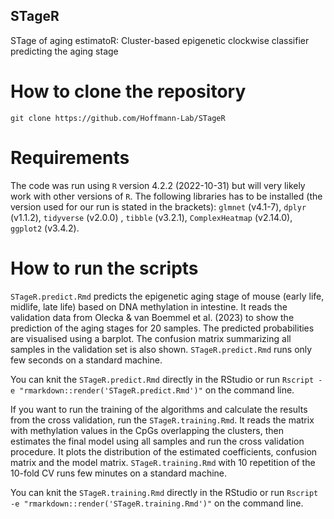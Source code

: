 ## STageR

STage of aging estimatoR: Cluster-based epigenetic clockwise classifier predicting the aging stage

# How to clone the repository

`git clone https://github.com/Hoffmann-Lab/STageR`

# Requirements

The code was run using `R` version 4.2.2 (2022-10-31) but will very likely work with other versions of `R`.
The following libraries has to be installed (the version used for our run is stated in the brackets): `glmnet` (v4.1-7), `dplyr` (v1.1.2), `tidyverse` (v2.0.0) , `tibble` (v3.2.1), `ComplexHeatmap` (v2.14.0), `ggplot2` (v3.4.2).


# How to run the scripts

`STageR.predict.Rmd` predicts the epigenetic aging stage of mouse (early life, midlife, late life) based on DNA methylation in intestine. It reads the validation data from Olecka & van Boemmel et al. (2023) to show the prediction of the aging stages for 20 samples. The predicted probabilities are visualised using a barplot. The confusion matrix summarizing all samples in the validation set is also shown. `STageR.predict.Rmd` runs only few seconds on a standard machine.

You can knit the `STageR.predict.Rmd` directly in the RStudio or run 
`Rscript -e "rmarkdown::render('STageR.predict.Rmd')"` on the command line.

If you want to run the training of the algorithms and calculate the results from the cross validation, run the `STageR.training.Rmd`. It reads the matrix with methylation values in the CpGs overlapping the clusters, then estimates the final model using all samples and run the cross validation procedure. It plots the distribution of the estimated coefficients, confusion matrix and the model matrix. `STageR.training.Rmd` with 10 repetition of the 10-fold CV runs few minutes on a standard machine.

You can knit the `STageR.training.Rmd` directly in the RStudio or run 
`Rscript -e "rmarkdown::render('STageR.training.Rmd')"` on the command line.


